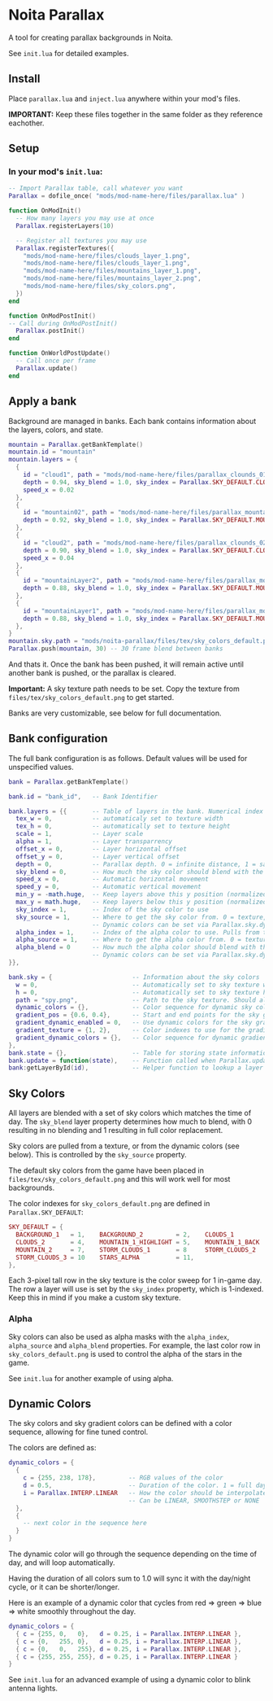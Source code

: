 # Noita Parallax
A tool for creating parallax backgrounds in Noita.

See ```init.lua``` for detailed examples.

## Install
Place ```parallax.lua``` and ```inject.lua``` anywhere within your mod's files.

**IMPORTANT:** Keep these files together in the same folder as they reference eachother.

## Setup
### In your mod's ```init.lua```:

```lua
-- Import Parallax table, call whatever you want
Parallax = dofile_once( "mods/mod-name-here/files/parallax.lua" )

function OnModInit()
  -- How many layers you may use at once
  Parallax.registerLayers(10)

  -- Register all textures you may use
  Parallax.registerTextures({
    "mods/mod-name-here/files/clouds_layer_1.png",
    "mods/mod-name-here/files/clouds_layer_1.png",
    "mods/mod-name-here/files/mountains_layer_1.png",
    "mods/mod-name-here/files/mountains_layer_2.png",
    "mods/mod-name-here/files/sky_colors.png",
  })
end

function OnModPostInit()
-- Call during OnModPostInit()
  Parallax.postInit()
end

function OnWorldPostUpdate()
  -- Call once per frame
  Parallax.update()
end
```

## Apply a bank

Background are managed in banks. Each bank contains information about the layers, colors, and state.
```lua
mountain = Parallax.getBankTemplate()
mountain.id = "mountain"
mountain.layers = {
  {
    id = "cloud1", path = "mods/mod-name-here/files/parallax_clounds_01.png",
    depth = 0.94, sky_blend = 1.0, sky_index = Parallax.SKY_DEFAULT.CLOUDS_1,
    speed_x = 0.02
  },
  {
    id = "mountain02", path = "mods/mod-name-here/files/parallax_mountains_02.png",
    depth = 0.92, sky_blend = 1.0, sky_index = Parallax.SKY_DEFAULT.MOUNTAIN_2,
  },
  {
    id = "cloud2", path = "mods/mod-name-here/files/parallax_clounds_02.png",
    depth = 0.90, sky_blend = 1.0, sky_index = Parallax.SKY_DEFAULT.CLOUDS_2,
    speed_x = 0.04
  },
  {
    id = "mountainLayer2", path = "mods/mod-name-here/files/parallax_mountains_layer_02.png",
    depth = 0.88, sky_blend = 1.0, sky_index = Parallax.SKY_DEFAULT.MOUNTAIN_1_BACK
  },
  {
    id = "mountainLayer1", path = "mods/mod-name-here/files/parallax_mountains_layer_01.png",
    depth = 0.88, sky_blend = 1.0, sky_index = Parallax.SKY_DEFAULT.MOUNTAIN_1_HIGHLIGHT
  },
}
mountain.sky.path = "mods/noita-parallax/files/tex/sky_colors_default.png"
Parallax.push(mountain, 30) -- 30 frame blend between banks
```

And thats it. Once the bank has been pushed, it will remain active until another bank is pushed, or the parallax is cleared.

**Important:** A sky texture path needs to be set. Copy the texture from ```files/tex/sky_colors_default.png``` to get started.

Banks are very customizable, see below for full documentation.

## Bank configuration

The full bank configuration is as follows. Default values will be used for unspecified values.
```lua
bank = Parallax.getBankTemplate()

bank.id = "bank_id",   -- Bank Identifier

bank.layers = {{       -- Table of layers in the bank. Numerical index
  tex_w = 0,           -- automaticaly set to texture width
  tex_h = 0,           -- automatically set to texture height
  scale = 1,           -- Layer scale
  alpha = 1,           -- Layer transparrency
  offset_x = 0,        -- Layer horizontal offset
  offset_y = 0,        -- Layer vertical offset
  depth = 0,           -- Parallax depth. 0 = infinite distance, 1 = same as foreground
  sky_blend = 0,       -- How much the sky color should blend with the layer. 0 = no blending, 1 = full blending
  speed_x = 0,         -- Automatic horizontal movement
  speed_y = 0,         -- Automatic vertical movement
  min_y = -math.huge,  -- Keep layers above this y position (normalized screen position)
  max_y = math.huge,   -- Keep layers below this y position (normalized screen position)
  sky_index = 1,       -- Index of the sky color to use
  sky_source = 1,      -- Where to get the sky color from. 0 = texture, 1 = dynamic. Can be a mix (eg. 0.5)
                       -- Dynamic colors can be set via Parallax.sky.dynamic_colors
  alpha_index = 1,     -- Index of the alpha color to use. Pulls from the same list as sky_index
  alpha_source = 1,    -- Where to get the alpha color from. 0 = texture, 1 = dynamic. Can be a mix (eg. 0.5)
  alpha_blend = 0      -- How much the alpha color should blend with the layer. 0 = no blending, 1 = full blending. 
                       -- Dynamic colors can be set via Parallax.sky.dynamic_colors
}},

bank.sky = {                      -- Information about the sky colors
  w = 0,                          -- Automatically set to sky texture width
  h = 0,                          -- Automatically set to sky texture height
  path = "spy.png",               -- Path to the sky texture. Should always be set to something
  dynamic_colors = {},            -- Color sequence for dynamic sky colors. 
  gradient_pos = {0.6, 0.4},      -- Start and end points for the sky gradient (vertical normalized screen position)
  gradient_dynamic_enabled = 0,   -- Use dynamic colors for the sky gradient. 0 = disabled, 1 = enabled
  gradient_texture = {1, 2},      -- Color indexes to use for the gradient texture
  gradient_dynamic_colors = {},   -- Color sequence for dynamic gradient colors.
},
bank.state = {},                  -- Table for storing state information. Used by bank.update
bank.update = function(state),    -- Function called when Parallax.update() is called. See init.lua for example
bank:getLayerById(id),            -- Helper function to lookup a layer by ID. See init.lua for example
```

## Sky Colors

All layers are blended with a set of sky colors which matches the time of day. The ```sky_blend``` layer property determines how much to blend, with 0 resulting in no blending and 1 resulting in full color replacement.

Sky colors are pulled from a texture, or from the dynamic colors (see below). This is controlled by the ```sky_source``` property.

The default sky colors from the game have been placed in ```files/tex/sky_colors_default.png``` and this will work well for most backgrounds. 

The color indexes for ```sky_colors_default.png``` are defined in ```Parallax.SKY_DEFAULT```:

```lua
SKY_DEFAULT = {
  BACKGROUND_1   = 1,    BACKGROUND_2         = 2,    CLOUDS_1         = 3,
  CLOUDS_2       = 4,    MOUNTAIN_1_HIGHLIGHT = 5,    MOUNTAIN_1_BACK  = 6,
  MOUNTAIN_2     = 7,    STORM_CLOUDS_1       = 8     STORM_CLOUDS_2   = 9,
  STORM_CLOUDS_3 = 10    STARS_ALPHA          = 11,
},
```

Each 3-pixel tall row in the sky texture is the color sweep for 1 in-game day. The row a layer will use is set by the ```sky_index``` property, which is 1-indexed. Keep this in mind if you make a custom sky texture.

### Alpha

Sky colors can also be used as alpha masks with the ```alpha_index```, ```alpha_source``` and ```alpha_blend``` properties. For example, the last color row in ```sky_colors_default.png``` is used to control the alpha of the stars in the game.

See ```init.lua``` for another example of using alpha.

## Dynamic Colors

The sky colors and sky gradient colors can be defined with a color sequence, allowing for fine tuned control.

The colors are defined as:
```lua
dynamic_colors = {
  {
    c = {255, 238, 178},         -- RGB values of the color
    d = 0.5,                     -- Duration of the color. 1 = full day length
    i = Parallax.INTERP.LINEAR   -- How the color should be interpolated into the next color in the sequence
                                 -- Can be LINEAR, SMOOTHSTEP or NONE
  },
  {
    -- next color in the sequence here
  }
}
```

The dynamic color will go through the sequence depending on the time of day, and will loop automatically.

Having the duration of all colors sum to 1.0 will sync it with the day/night cycle, or it can be shorter/longer.

Here is an example of a dynamic color that cycles from red => green => blue => white smoothly throughout the day.

```lua
dynamic_colors = {
  { c = {255, 0,   0},   d = 0.25, i = Parallax.INTERP.LINEAR },
  { c = {0,   255, 0},   d = 0.25, i = Parallax.INTERP.LINEAR },
  { c = {0,   0,   255}, d = 0.25, i = Parallax.INTERP.LINEAR },
  { c = {255, 255, 255}, d = 0.25, i = Parallax.INTERP.LINEAR }
}
```

See ```init.lua``` for an advanced example of using a dynamic color to blink antenna lights.